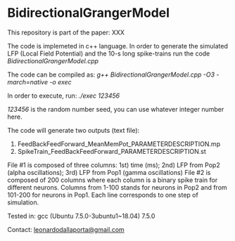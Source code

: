# BidirectionalGrangerModel

This repository is part of the paper: XXX

The code is implemeted in c++ language.
In order to generate the simulated LFP (Local Field Potential) and the 10-s long spike-trains run the code *BidirectionalGrangerModel.cpp*

The code can be compiled as:
*g++ BidirectionalGrangerModel.cpp -O3 -march=native -o exec*

In order to execute, run:
*./exec 123456*

*123456* is the random number seed, you can use whatever integer number here.

The code will generate two outputs (text file):
1) FeedBackFeedForward_MeanMemPot_PARAMETERDESCRIPTION.mp 
2) SpikeTrain_FeedBackFeedForward_PARAMETERDESCRIPTION.st

File #1 is composed of three columns: 1st) time (ms); 2nd) LFP from Pop2 (alpha oscillations); 3rd) LFP from Pop1 (gamma oscillations)
File #2 is composed of 200 columns where each column is a binary spike train for different neurons. Columns from 1-100 stands for neurons in Pop2 and from 101-200 for neurons in Pop1. Each line corresponds to one step of simulation.

Tested in: gcc (Ubuntu 7.5.0-3ubuntu1~18.04) 7.5.0

Contact: leonardodallaporta@gmail.com
